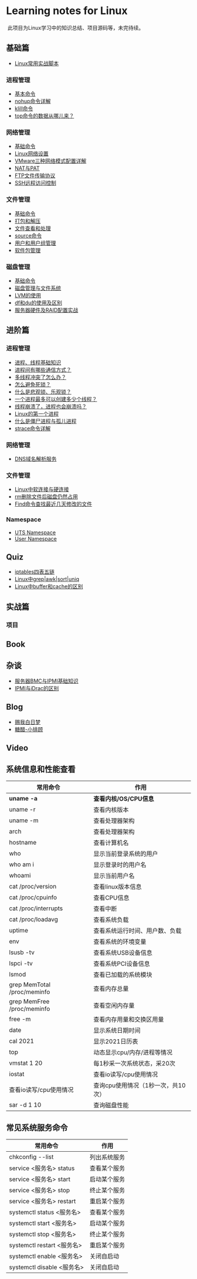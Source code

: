 # Learning notes for Linux

​	此项目为Linux学习中的知识总结、项目源码等，未完待续。

## 基础篇

* [Linux常用实战脚本](https://blog.csdn.net/ver_mouth__/article/details/128812171)

### 进程管理

- [基本命令](./workspace/lesson6)
- [nohup命令详解](./workspace/lesson4)
- [klill命令](./workspace/lesson3)
- [top命令的数据从哪儿来？](./workspace/lesson9)

### 网络管理

- [基础命令](./workspace/lesson8)
- [Linux网络设置](https://blog.csdn.net/ver_mouth__/article/details/124101310)
- [VMware三种网络模式配置详解](https://blog.csdn.net/m0_61503020/article/details/128215674)
- [NAT与PAT](https://blog.csdn.net/ver_mouth__/article/details/123525355)
- [FTP文件传输协议](https://blog.csdn.net/ver_mouth__/article/details/124179311)
- [SSH远程访问控制](https://blog.csdn.net/ver_mouth__/article/details/124225027)

### 文件管理

- [基础命令](./workspace/lesson13)
- [打包和解压](./workspace/lesson1)
- [⽂件查看和处理](./workspace/lesson2)
- [source命令](./workspace/lesson5)
- [用户和用户组管理](./workspace/lesson10)
- [软件包管理](./workspace/lesson7)

### 磁盘管理

- [基础命令](./workspace/lesson11)
- [磁盘管理与文件系统](https://blog.csdn.net/ver_mouth__/article/details/123819498)
- [LVM的使用](./workspace/lesson12)
- [df和du的使用及区别](https://blog.csdn.net/liuyang9909/article/details/123249917)
- [服务器硬件及RAID配置实战](https://blog.csdn.net/ver_mouth__/article/details/123849048)




## 进阶篇

### 进程管理 

- [进程、线程基础知识](https://xiaolincoding.com/os/4_process/process_base.html) 
- [进程间有哪些通信方式？](https://xiaolincoding.com/os/4_process/process_commu.html) 
- [多线程冲突了怎么办？](https://xiaolincoding.com/os/4_process/multithread_sync.html) 
- [怎么避免死锁？](https://xiaolincoding.com/os/4_process/deadlock.html) 
- [什么是悲观锁、乐观锁？](https://xiaolincoding.com/os/4_process/pessim_and_optimi_lock.html) 
- [一个进程最多可以创建多少个线程？](https://xiaolincoding.com/os/4_process/create_thread_max.html) 
- [线程崩溃了，进程也会崩溃吗？](https://xiaolincoding.com/os/4_process/thread_crash.html)
- [Linux的第一个进程](./workspace/senior/p3)
- [什么是僵尸进程与孤儿进程](https://blog.csdn.net/a745233700/article/details/120715371)
- [strace命令详解](https://www.cnblogs.com/machangwei-8/p/10388883.html)

### 网络管理

- [DNS域名解析服务](https://blog.csdn.net/ver_mouth__/article/details/124155268)

### 文件管理

- [Linux中软连接与硬连接](./workspace/senior/p1)
- [rm删除文件后磁盘仍然占用](https://blog.csdn.net/zwe7616175/article/details/100728273)
- [Find命令查找最近几天修改的文件](https://blog.csdn.net/linux_hua130/article/details/120782534)

### Namespace

- [UTS Namespace](./workspace/namespace/uts-namespace)
- [User Namespace](./workspace/namespace/user-namespace)



## Quiz

- [iptables四表五链](https://mp.weixin.qq.com/s/bwK_ECwmL6OAjKHkiqGNpA)
- [Linux中grep|awk|sort|uniq](./workspace/senior/p2)
- [Linux中buffer和cache的区别](https://www.php.cn/linux-489224.html)



## 实战篇

### 项目



## Book



## 杂谈

- [服务器BMC与IPMI基础知识](https://blog.csdn.net/star871016/article/details/112257689)
- [IPMI与iDrac的区别](https://blog.csdn.net/sj349781478/article/details/122276933)

## Blog

- [赐我白日梦](https://www.cnblogs.com/ZhuChangwu/category/1509541.html)
- [糖醋-小排顾](https://blog.csdn.net/ver_mouth__?type=blog)

## Video



## 系统信息和性能查看

| 常用命令                    | 作用                               |
| --------------------------- | ---------------------------------- |
| **uname -a**                | **查看内核/OS/CPU信息**            |
| uname -r                    | 查看内核版本                       |
| uname -m                    | 查看处理器架构                     |
| arch                        | 查看处理器架构                     |
| hostname                    | 查看计算机名                       |
| who                         | 显示当前登录系统的⽤户             |
| who am i                    | 显示登录时的⽤户名                 |
| whoami                      | 显示当前⽤户名                     |
| cat /proc/version           | 查看linux版本信息                  |
| cat /proc/cpuinfo           | 查看CPU信息                        |
| cat /proc/interrupts        | 查看中断                           |
| cat /proc/loadavg           | 查看系统负载                       |
| uptime                      | 查看系统运⾏时间、⽤户数、负载     |
| env                         | 查看系统的环境变量                 |
| lsusb -tv                   | 查看系统USB设备信息                |
| lspci -tv                   | 查看系统PCI设备信息                |
| lsmod                       | 查看已加载的系统模块               |
| grep MemTotal /proc/meminfo | 查看内存总量                       |
| grep MemFree /proc/meminfo  | 查看空闲内存量                     |
| free -m                     | 查看内存⽤量和交换区⽤量           |
| date                        | 显示系统⽇期时间                   |
| cal 2021                    | 显示2021⽇历表                     |
| top                         | 动态显示cpu/内存/进程等情况        |
| vmstat 1 20                 | 每1秒采⼀次系统状态，采20次        |
| iostat                      | 查看io读写/cpu使⽤情况             |
| 查看io读写/cpu使⽤情况      | 查询cpu使⽤情况（1秒⼀次，共10次） |
| sar -d 1 10                 | 查询磁盘性能                       |



## 常⻅系统服务命令



| 常用命令                   | 作用         |
| -------------------------- | ------------ |
| chkconfig --list           | 列出系统服务 |
| service <服务名> status    | 查看某个服务 |
| service <服务名> start     | 启动某个服务 |
| service <服务名> stop      | 终⽌某个服务 |
| service <服务名> restart   | 重启某个服务 |
| systemctl status <服务名>  | 查看某个服务 |
| systemctl start <服务名>   | 启动某个服务 |
| systemctl stop <服务名>    | 终⽌某个服务 |
| systemctl restart <服务名> | 重启某个服务 |
| systemctl enable <服务名>  | 关闭⾃启动   |
| systemctl disable <服务名> | 关闭⾃启动   |

